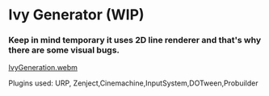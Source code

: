 # Ivy Generator (WIP)
### Keep in mind temporary it uses 2D line renderer and that's why there are some visual bugs.
 [IvyGeneration.webm](https://github.com/user-attachments/assets/b97e6d59-7a99-47b8-8017-b55f7142e38b)

Plugins used:
URP, Zenject,Cinemachine,InputSystem,DOTween,Probuilder
